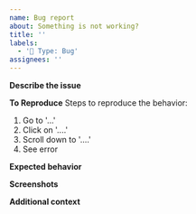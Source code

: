 ```yaml
---
name: Bug report
about: Something is not working?
title: ''
labels:
  - '🐛 Type: Bug'
assignees: ''
---
```


**Describe the issue**

<!-- A clear and concise description of what's not working. -->

**To Reproduce**
Steps to reproduce the behavior:

1. Go to '...'
2. Click on '....'
3. Scroll down to '....'
4. See error

**Expected behavior**

<!-- A clear and concise description of what you expected to happen. -->

**Screenshots**

<!-- If applicable, add screenshots to help explain your problem. -->

**Additional context**

<!-- Add any other context about the problem here. -->
